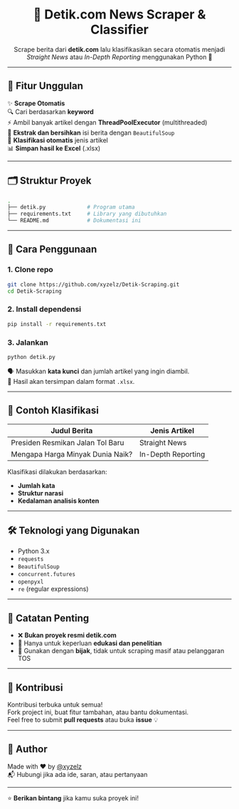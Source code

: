 
<h1 align="center">📰 Detik.com News Scraper & Classifier</h1>

<p align="center">
  Scrape berita dari <strong>detik.com</strong> lalu klasifikasikan secara otomatis menjadi <em>Straight News</em> atau <em>In-Depth Reporting</em> menggunakan Python 🐍
</p>

---

## 🚀 Fitur Unggulan

✨ **Scrape Otomatis**  
🔍 Cari berdasarkan **keyword**  
⚡️ Ambil banyak artikel dengan **ThreadPoolExecutor** (multithreaded)  
🧹 **Ekstrak dan bersihkan** isi berita dengan `BeautifulSoup`  
🤖 **Klasifikasi otomatis** jenis artikel  
📊 **Simpan hasil ke Excel** (.xlsx)

---

## 🗂️ Struktur Proyek

```bash
.
├── detik.py             # Program utama
├── requirements.txt     # Library yang dibutuhkan
└── README.md            # Dokumentasi ini
```

---

## 🧪 Cara Penggunaan

### 1. Clone repo

```bash
git clone https://github.com/xyzelz/Detik-Scraping.git
cd Detik-Scraping
```

### 2. Install dependensi

```bash
pip install -r requirements.txt
```

### 3. Jalankan

```bash
python detik.py
```

🗣 Masukkan **kata kunci** dan jumlah artikel yang ingin diambil.  
📁 Hasil akan tersimpan dalam format `.xlsx`.

---

## 🤖 Contoh Klasifikasi

| Judul Berita                           | Jenis Artikel       |
|----------------------------------------|----------------------|
| Presiden Resmikan Jalan Tol Baru       | Straight News        |
| Mengapa Harga Minyak Dunia Naik?       | In-Depth Reporting   |

Klasifikasi dilakukan berdasarkan:
- **Jumlah kata**
- **Struktur narasi**
- **Kedalaman analisis konten**

---

## 🛠 Teknologi yang Digunakan

- Python 3.x
- `requests`
- `BeautifulSoup`
- `concurrent.futures`
- `openpyxl`
- `re` (regular expressions)

---

## 📌 Catatan Penting

- ❌ **Bukan proyek resmi detik.com**
- 🧠 Hanya untuk keperluan **edukasi dan penelitian**
- 🤝 Gunakan dengan **bijak**, tidak untuk scraping masif atau pelanggaran TOS

---

## 🤝 Kontribusi

Kontribusi terbuka untuk semua!  
Fork project ini, buat fitur tambahan, atau bantu dokumentasi.  
Feel free to submit **pull requests** atau buka **issue** 💡

---

## 👤 Author

Made with ❤️ by [@xyzelz](https://github.com/xyzelz)  
📬 Hubungi jika ada ide, saran, atau pertanyaan

---

⭐ **Berikan bintang** jika kamu suka proyek ini!
